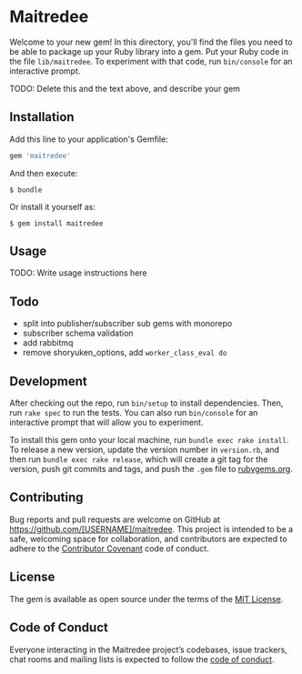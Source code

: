 # Maitredee

Welcome to your new gem! In this directory, you'll find the files you need to be able to package up your Ruby library into a gem. Put your Ruby code in the file `lib/maitredee`. To experiment with that code, run `bin/console` for an interactive prompt.

TODO: Delete this and the text above, and describe your gem

## Installation

Add this line to your application's Gemfile:

```ruby
gem 'maitredee'
```

And then execute:

    $ bundle

Or install it yourself as:

    $ gem install maitredee

## Usage

TODO: Write usage instructions here

## Todo

* split into publisher/subscriber sub gems with monorepo
* subscriber schema validation
* add rabbitmq
* remove shoryuken_options, add `worker_class_eval do`

## Development

After checking out the repo, run `bin/setup` to install dependencies. Then, run `rake spec` to run the tests. You can also run `bin/console` for an interactive prompt that will allow you to experiment.

To install this gem onto your local machine, run `bundle exec rake install`. To release a new version, update the version number in `version.rb`, and then run `bundle exec rake release`, which will create a git tag for the version, push git commits and tags, and push the `.gem` file to [rubygems.org](https://rubygems.org).

## Contributing

Bug reports and pull requests are welcome on GitHub at https://github.com/[USERNAME]/maitredee. This project is intended to be a safe, welcoming space for collaboration, and contributors are expected to adhere to the [Contributor Covenant](http://contributor-covenant.org) code of conduct.

## License

The gem is available as open source under the terms of the [MIT License](https://opensource.org/licenses/MIT).

## Code of Conduct

Everyone interacting in the Maitredee project’s codebases, issue trackers, chat rooms and mailing lists is expected to follow the [code of conduct](https://github.com/[USERNAME]/maitredee/blob/master/CODE_OF_CONDUCT.md).
